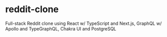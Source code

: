 # reddit-clone
Full-stack Reddit clone using React w/ TypeScript and Next.js, GraphQL w/ Apollo and TypeGraphQL, Chakra UI and PostgreSQL

